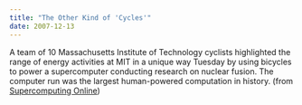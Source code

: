 ```yaml
---
title: "The Other Kind of 'Cycles'"
date: 2007-12-13
---
```

A team of 10 Massachusetts Institute of Technology cyclists highlighted the range of energy activities at MIT in a unique way Tuesday by using bicycles to power a supercomputer conducting research on nuclear fusion. The computer run was the largest human-powered computation in history. (from <a href="http://www.supercomputingonline.com/article.php?sid=14937">Supercomputing Online</a>)
